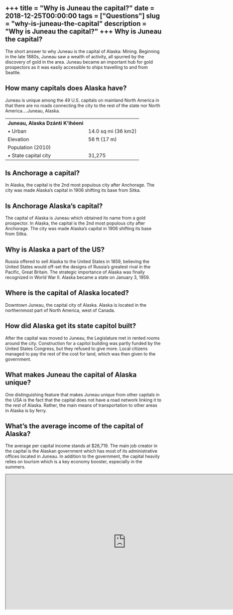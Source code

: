 +++
title = "Why is Juneau the capital?"
date = 2018-12-25T00:00:00
tags = ["Questions"]
slug = "why-is-juneau-the-capital"
description = "Why is Juneau the capital?"
+++
Why is Juneau the capital?
--------------------------

The short answer to why Juneau is the capital of Alaska: Mining. Beginning in the late 1880s, Juneau saw a wealth of activity, all spurred by the discovery of gold in the area. Juneau became an important hub for gold prospectors as it was easily accessible to ships travelling to and from Seattle.

How many capitals does Alaska have?
-----------------------------------

Juneau is unique among the 49 U.S. capitals on mainland North America in that there are no roads connecting the city to the rest of the state nor North America….Juneau, Alaska.

<table><tr><th>Juneau, Alaska Dzánti K’ihéeni</th></tr><tr><td>• Urban</td><td>14.0 sq mi (36 km2)</td></tr><tr><td>Elevation</td><td>56 ft (17 m)</td></tr><tr><td>Population (2010)</td></tr><tr><td>• State capital city</td><td>31,275</td></tr></table>

Is Anchorage a capital?
-----------------------

In Alaska, the capital is the 2nd most populous city after Anchorage. The city was made Alaska’s capital in 1906 shifting its base from Sitka.

Is Anchorage Alaska’s capital?
------------------------------

The capital of Alaska is Juneau which obtained its name from a gold prospector. In Alaska, the capital is the 2nd most populous city after Anchorage. The city was made Alaska’s capital in 1906 shifting its base from Sitka.

Why is Alaska a part of the US?
-------------------------------

Russia offered to sell Alaska to the United States in 1859, believing the United States would off-set the designs of Russia’s greatest rival in the Pacific, Great Britain. The strategic importance of Alaska was finally recognized in World War II. Alaska became a state on January 3, 1959.

Where is the capital of Alaska located?
---------------------------------------

Downtown Juneau, the capital city of Alaska. Alaska is located in the northernmost part of North America, west of Canada.

How did Alaska get its state capitol built?
-------------------------------------------

After the capital was moved to Juneau, the Legislature met in rented rooms around the city. Construction for a capitol building was partly funded by the United States Congress, but they refused to give more. Local citizens managed to pay the rest of the cost for land, which was then given to the government.

What makes Juneau the capital of Alaska unique?
-----------------------------------------------

One distinguishing feature that makes Juneau unique from other capitals in the USA is the fact that the capital does not have a road network linking it to the rest of Alaska. Rather, the main means of transportation to other areas in Alaska is by ferry.

What’s the average income of the capital of Alaska?
---------------------------------------------------

The average per capital income stands at $26,719. The main job creator in the capital is the Alaskan government which has most of its administrative offices located in Juneau. In addition to the government, the capital heavily relies on tourism which is a key economy booster, especially in the summers.

<iframe allow="accelerometer; autoplay; clipboard-write; encrypted-media; gyroscope; picture-in-picture" allowfullscreen="" class="__youtube_prefs__  epyt-is-override  no-lazyload" data-no-lazy="1" data-origheight="433" data-origwidth="770" data-skipgform_ajax_framebjll="" height="433" id="_ytid_62534" loading="lazy" src="https://www.youtube.com/embed/hEyEuRcY8vA?enablejsapi=1&autoplay=0&cc_load_policy=0&cc_lang_pref=&iv_load_policy=1&loop=0&modestbranding=0&rel=1&fs=1&playsinline=0&autohide=2&theme=dark&color=red&controls=1&" title="YouTube player" width="770"></iframe>